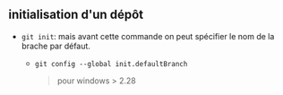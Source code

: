 ## initialisation d'un dépôt

* `git init`: mais avant cette commande on peut spécifier le nom de la brache par défaut.

  - `git config --global init.defaultBranch`
    > pour windows > 2.28
